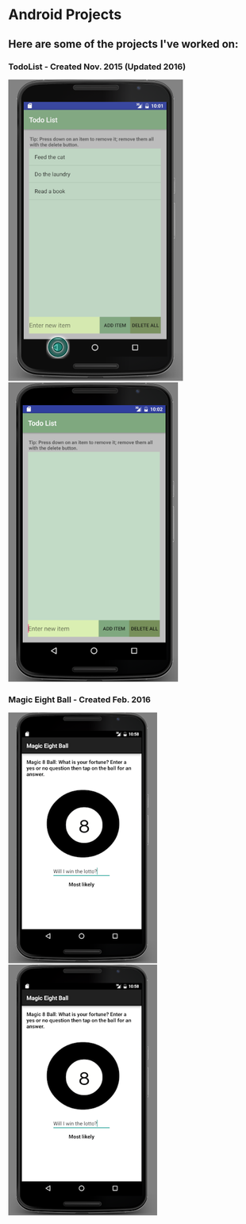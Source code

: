 # Android Projects

## Here are some of the projects I've worked on:

### TodoList - Created Nov. 2015 (Updated 2016)
![TodoList-1](/images/TD-1.png)
![TodoList-1](/images/TD-2.png)

### Magic Eight Ball - Created Feb. 2016
![MagicEight-1](/images/MEB-2.png)
![MagicEight-2](/images/MEB-2.png)

